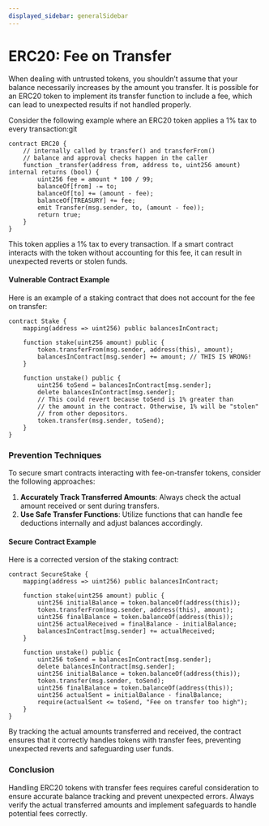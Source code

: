 ```yaml
---
displayed_sidebar: generalSidebar
---
```


# ERC20: Fee on Transfer

When dealing with untrusted tokens, you shouldn’t assume that your balance necessarily increases by the amount you transfer. It is possible for an ERC20 token to implement its transfer function to include a fee, which can lead to unexpected results if not handled properly.

Consider the following example where an ERC20 token applies a 1% tax to every transaction:git

```solidity
contract ERC20 {
    // internally called by transfer() and transferFrom()
    // balance and approval checks happen in the caller
    function _transfer(address from, address to, uint256 amount) internal returns (bool) {
        uint256 fee = amount * 100 / 99;
        balanceOf[from] -= to;
        balanceOf[to] += (amount - fee);
        balanceOf[TREASURY] += fee;
        emit Transfer(msg.sender, to, (amount - fee));
        return true;
    }
}
```

This token applies a 1% tax to every transaction. If a smart contract interacts with the token without accounting for this fee, it can result in unexpected reverts or stolen funds.

#### Vulnerable Contract Example

Here is an example of a staking contract that does not account for the fee on transfer:

```solidity
contract Stake {
    mapping(address => uint256) public balancesInContract;

    function stake(uint256 amount) public {
        token.transferFrom(msg.sender, address(this), amount);
        balancesInContract[msg.sender] += amount; // THIS IS WRONG!
    }

    function unstake() public {
        uint256 toSend = balancesInContract[msg.sender];
        delete balancesInContract[msg.sender];
        // This could revert because toSend is 1% greater than
        // the amount in the contract. Otherwise, 1% will be "stolen"
        // from other depositors.
        token.transfer(msg.sender, toSend);
    }
}
```

### Prevention Techniques

To secure smart contracts interacting with fee-on-transfer tokens, consider the following approaches:

1. **Accurately Track Transferred Amounts**: Always check the actual amount received or sent during transfers.
2. **Use Safe Transfer Functions**: Utilize functions that can handle fee deductions internally and adjust balances accordingly.

#### Secure Contract Example

Here is a corrected version of the staking contract:

```solidity
contract SecureStake {
    mapping(address => uint256) public balancesInContract;

    function stake(uint256 amount) public {
        uint256 initialBalance = token.balanceOf(address(this));
        token.transferFrom(msg.sender, address(this), amount);
        uint256 finalBalance = token.balanceOf(address(this));
        uint256 actualReceived = finalBalance - initialBalance;
        balancesInContract[msg.sender] += actualReceived;
    }

    function unstake() public {
        uint256 toSend = balancesInContract[msg.sender];
        delete balancesInContract[msg.sender];
        uint256 initialBalance = token.balanceOf(address(this));
        token.transfer(msg.sender, toSend);
        uint256 finalBalance = token.balanceOf(address(this));
        uint256 actualSent = initialBalance - finalBalance;
        require(actualSent <= toSend, "Fee on transfer too high");
    }
}
```

By tracking the actual amounts transferred and received, the contract ensures that it correctly handles tokens with transfer fees, preventing unexpected reverts and safeguarding user funds.

### Conclusion

Handling ERC20 tokens with transfer fees requires careful consideration to ensure accurate balance tracking and prevent unexpected errors. Always verify the actual transferred amounts and implement safeguards to handle potential fees correctly.
